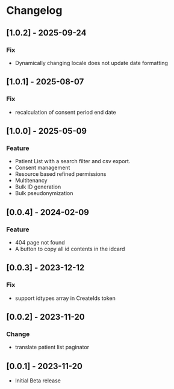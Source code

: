 # Changelog
## [1.0.2] - 2025-09-24
### Fix
- Dynamically changing locale does not update date formatting
## [1.0.1] - 2025-08-07
### Fix
- recalculation of consent period end date
## [1.0.0] - 2025-05-09
### Feature
- Patient List with a search filter and csv export.
- Consent management
- Resource based refined permissions
- Multitenancy
- Bulk ID generation
- Bulk pseudonymization
## [0.0.4] - 2024-02-09
### Feature
- 404 page not found
- A button to copy all id contents in the idcard
## [0.0.3] - 2023-12-12
### Fix
- support idtypes array in CreateIds token
## [0.0.2] - 2023-11-20
### Change
- translate patient list paginator
## [0.0.1] - 2023-11-20
- Initial Beta release
